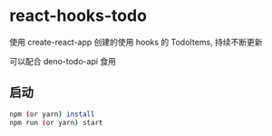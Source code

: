 # react-hooks-todo

使用 create-react-app 创建的使用 hooks 的 TodoItems, 持续不断更新

可以配合 deno-todo-api 食用

## 启动

```bash
npm (or yarn) install
npm run (or yarn) start
```
